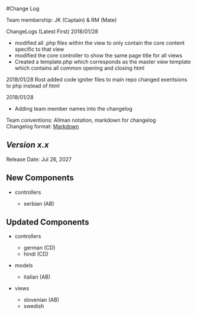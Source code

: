 #Change Log

Team membership:  JK (Captain) & RM (Mate)  

ChangeLogs (Latest First)
2018/01/28
- modified all .php files within the view to only contain the core content specific to that view
- modified the core controller to show the same page title for all views
- Created a template.php which corresponds as the master view template which contains all common opening and closing html



2018/01/28
Rost
added code igniter files to main repo
changed exentsions to php instead of html

2018/01/28
- Adding team member names into the changelog

Team conventions: Allman notation, markdown for changelog  
Changelog format: [Markdown](https://github.com/adam-p/markdown-here/wiki/Markdown-Cheatsheet)

## *Version x.x*

Release Date: Jul 26, 2027

## New Components

-   controllers

    -   serbian (AB)

## Updated Components

-   controllers

    -   german (CD)
    -   hindi (CD)

-   models

    -   italian (AB)

-   views

    -   slovenian (AB)
    -   swedish

